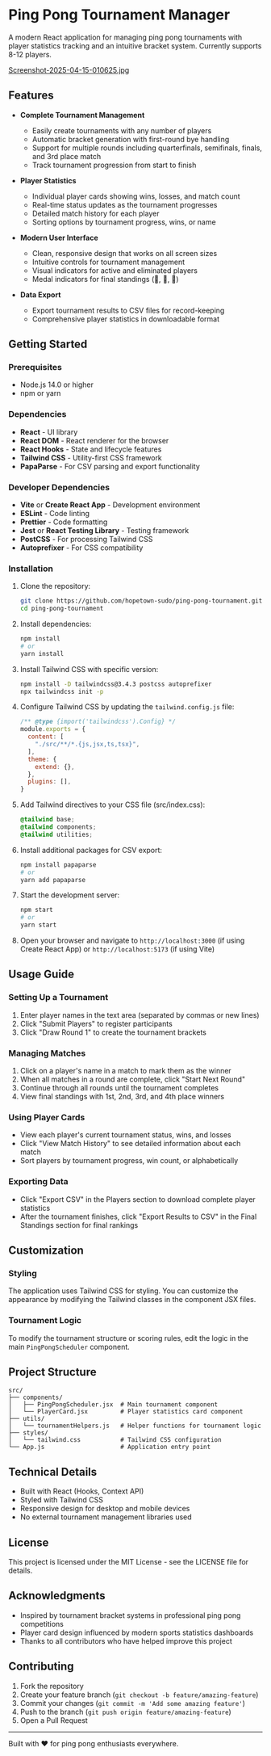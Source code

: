 # Ping Pong Tournament Manager

A modern React application for managing ping pong tournaments with player statistics tracking and an intuitive bracket system.
Currently supports 8-12 players.

[Screenshot-2025-04-15-010625.jpg](https://postimg.cc/0z4XVWVF)

## Features

- **Complete Tournament Management**
  - Easily create tournaments with any number of players
  - Automatic bracket generation with first-round bye handling
  - Support for multiple rounds including quarterfinals, semifinals, finals, and 3rd place match
  - Track tournament progression from start to finish

- **Player Statistics**
  - Individual player cards showing wins, losses, and match count
  - Real-time status updates as the tournament progresses
  - Detailed match history for each player
  - Sorting options by tournament progress, wins, or name

- **Modern User Interface**
  - Clean, responsive design that works on all screen sizes
  - Intuitive controls for tournament management
  - Visual indicators for active and eliminated players
  - Medal indicators for final standings (🥇, 🥈, 🥉)

- **Data Export**
  - Export tournament results to CSV files for record-keeping
  - Comprehensive player statistics in downloadable format

## Getting Started

### Prerequisites

- Node.js 14.0 or higher
- npm or yarn

### Dependencies

- **React** - UI library
- **React DOM** - React renderer for the browser
- **React Hooks** - State and lifecycle features
- **Tailwind CSS** - Utility-first CSS framework
- **PapaParse** - For CSV parsing and export functionality

### Developer Dependencies

- **Vite** or **Create React App** - Development environment
- **ESLint** - Code linting
- **Prettier** - Code formatting
- **Jest** or **React Testing Library** - Testing framework
- **PostCSS** - For processing Tailwind CSS
- **Autoprefixer** - For CSS compatibility

### Installation

1. Clone the repository:
   ```bash
   git clone https://github.com/hopetown-sudo/ping-pong-tournament.git
   cd ping-pong-tournament
   ```

2. Install dependencies:
   ```bash
   npm install
   # or
   yarn install
   ```

3. Install Tailwind CSS with specific version:
   ```bash
   npm install -D tailwindcss@3.4.3 postcss autoprefixer
   npx tailwindcss init -p
   ```

4. Configure Tailwind CSS by updating the `tailwind.config.js` file:
   ```javascript
   /** @type {import('tailwindcss').Config} */
   module.exports = {
     content: [
       "./src/**/*.{js,jsx,ts,tsx}",
     ],
     theme: {
       extend: {},
     },
     plugins: [],
   }
   ```

5. Add Tailwind directives to your CSS file (src/index.css):
   ```css
   @tailwind base;
   @tailwind components;
   @tailwind utilities;
   ```

6. Install additional packages for CSV export:
   ```bash
   npm install papaparse
   # or
   yarn add papaparse
   ```

7. Start the development server:
   ```bash
   npm start
   # or
   yarn start
   ```

8. Open your browser and navigate to `http://localhost:3000` (if using Create React App) or `http://localhost:5173` (if using Vite)

## Usage Guide

### Setting Up a Tournament

1. Enter player names in the text area (separated by commas or new lines)
2. Click "Submit Players" to register participants
3. Click "Draw Round 1" to create the tournament brackets

### Managing Matches

1. Click on a player's name in a match to mark them as the winner
2. When all matches in a round are complete, click "Start Next Round"
3. Continue through all rounds until the tournament completes
4. View final standings with 1st, 2nd, 3rd, and 4th place winners

### Using Player Cards

- View each player's current tournament status, wins, and losses
- Click "View Match History" to see detailed information about each match
- Sort players by tournament progress, win count, or alphabetically

### Exporting Data

- Click "Export CSV" in the Players section to download complete player statistics
- After the tournament finishes, click "Export Results to CSV" in the Final Standings section for final rankings

## Customization

### Styling

The application uses Tailwind CSS for styling. You can customize the appearance by modifying the Tailwind classes in the component JSX files.

### Tournament Logic

To modify the tournament structure or scoring rules, edit the logic in the main `PingPongScheduler` component.

## Project Structure

```
src/
├── components/
│   ├── PingPongScheduler.jsx  # Main tournament component
│   └── PlayerCard.jsx         # Player statistics card component
├── utils/
│   └── tournamentHelpers.js   # Helper functions for tournament logic
├── styles/
│   └── tailwind.css           # Tailwind CSS configuration
└── App.js                     # Application entry point
```

## Technical Details

- Built with React (Hooks, Context API)
- Styled with Tailwind CSS
- Responsive design for desktop and mobile devices
- No external tournament management libraries used

## License

This project is licensed under the MIT License - see the LICENSE file for details.

## Acknowledgments

- Inspired by tournament bracket systems in professional ping pong competitions
- Player card design influenced by modern sports statistics dashboards
- Thanks to all contributors who have helped improve this project

## Contributing

1. Fork the repository
2. Create your feature branch (`git checkout -b feature/amazing-feature`)
3. Commit your changes (`git commit -m 'Add some amazing feature'`)
4. Push to the branch (`git push origin feature/amazing-feature`)
5. Open a Pull Request

---

Built with ❤️ for ping pong enthusiasts everywhere.

